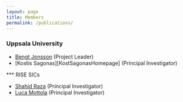 ```yaml
---
layout: page
title: Members
permalink: /publications/
---
```


### Uppsala University

- [Bengt Jonsson][BengtJonssonHomepage] (Project Leader)
- [Kostis Sagonas][KostSagonasHomepage] (Principal Investigator)

*** RISE SICs

- [Shahid Raza][ShahidRazaHomepage] (Principal Investigator)
- [Luca Mottola][LucaMottolaHomepage] (Principal Investigator) 

[BengtJonssonHomepage]: http://user.it.uu.se/~bengt/
[KostisSagonasHomepage]: http://user.it.uu.se/~kostis/
[ShahidRazaHomepage]: http://user.it.uu.se/~kostis/
[LucaMottolaHomepage]: http://user.it.uu.se/~kostis/

